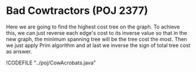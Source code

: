 # Bad Cowtractors (POJ 2377)

Here we are going to find the highest cost tree on the graph. To achieve this, we can just
reverse each edge's cost to its inverse value so that in the new graph, the minimum spanning tree
will be the tree cost the most. Then we just apply Prim algorithm and at last we inverse the sign of
total tree cost as answer.

!CODEFILE "../poj/CowAcrobats.java"
